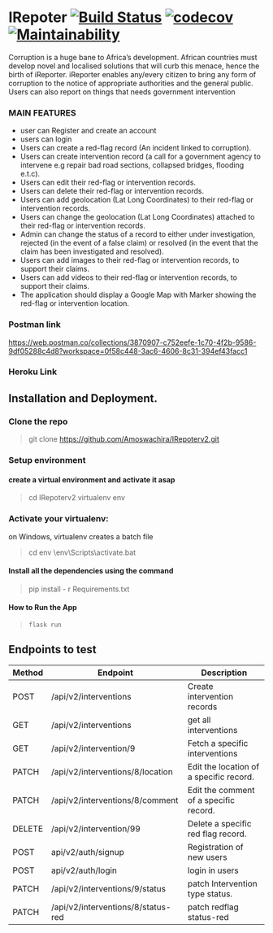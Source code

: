 # IRepoter [![Build Status](https://travis-ci.org/Amoswachira/IRepoterv2.svg?branch=develop)](https://travis-ci.org/Amoswachira/IRepoterv2) [![codecov](https://codecov.io/gh/Amoswachira/IRepoterv2/branch/develop/graph/badge.svg)](https://codecov.io/gh/Amoswachira/IRepoterv2) [![Maintainability](https://api.codeclimate.com/v1/badges/0eb0eb7c71f70e024eca/maintainability)](https://codeclimate.com/github/Amoswachira/IRepoterv2/maintainability)
Corruption is a huge bane to Africa’s development. African countries must develop novel and localised solutions that will curb this menace, hence the birth of iReporter. iReporter enables any/every citizen to bring any form of corruption to the notice of appropriate authorities and the general public. Users can also report on things that needs government intervention



### MAIN FEATURES
- user can Register and create an account
- users can login
- Users can create a red-flag record (An incident linked to corruption).
- Users can create intervention record (a call for a government agency to intervene e.g repair bad road sections, collapsed bridges, flooding e.t.c).
- Users can edit their red-flag or intervention records.
- Users can delete their red-flag or intervention records.
- Users can add geolocation (Lat Long Coordinates) to their red-flag or intervention records.
- Users can change the geolocation (Lat Long Coordinates) attached to their red-flag or intervention records.
- Admin can change the status of a record to either under investigation, rejected (in the event of a false claim) or resolved (in the event that the claim has been investigated and resolved).
- Users can add images to their red-flag or intervention records, to support their claims.
- Users can add videos to their red-flag or intervention records, to support their claims.
- The application should display a Google Map with Marker showing the red-flag or intervention location.

### Postman link
https://web.postman.co/collections/3870907-c752eefe-1c70-4f2b-9586-9df05288c4d8?workspace=0f58c448-3ac6-4606-8c31-394ef43facc1
### Heroku Link
<!--  -->

## Installation and Deployment.

### Clone the repo
 > git clone https://github.com/Amoswachira/IRepoterv2.git

### Setup environment

#### create a virtual environment and activate it asap
>cd IRepoterv2
>virtualenv env

### Activate your virtualenv:

on Windows, virtualenv creates a batch file
>cd env
>\env\Scripts\activate.bat

#### Install all the dependencies using the command
> pip install - r Requirements.txt

#### How to Run the App
> ```.env
> flask run


## Endpoints to test

| Method | Endpoint                                    | Description                                    |
| ------ | ------------------------------------------- | ---------------------------------------------- |
| POST   | /api/v2/interventions                           | Create intervention records                      |
| GET    | /api/v2/interventions                           |get all interventions                    |
| GET    | /api/v2/intervention/9             | Fetch a specific interventions              |
| PATCH  | /api/v2/interventions/8/location    | Edit the location of a specific record.        |
| PATCH  | /api/v2/interventions/8/comment     | Edit the comment of a specific record.         |
| DELETE | /api/v2/intervention/99             | Delete a specific red flag record.             |
| POST | api/v2/auth/signup             | Registration of new users             |
| POST | api/v2/auth/login             | login in users             |
| PATCH | /api/v2/interventions/9/status             | patch Intervention type status.             |
| PATCH | /api/v2/interventions/8/status-red            | patch redflag status-red             |

